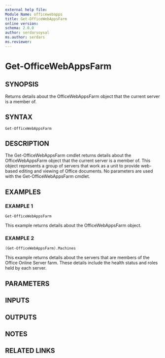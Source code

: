 ```yaml
---
external help file:
Module Name: officewebapps
title: Get-OfficeWebAppsFarm
online version:
schema: 2.0.0
author: serdarsoysal
ms.author: serdars
ms.reviewer:
---
```


# Get-OfficeWebAppsFarm

## SYNOPSIS
Returns details about the OfficeWebAppsFarm object that the current server is a member of.

## SYNTAX

```
Get-OfficeWebAppsFarm
```

## DESCRIPTION
The Get-OfficeWebAppsFarm cmdlet returns details about the OfficeWebAppsFarm object that the current server is a member of.
This object represents a group of servers that work as a unit to provide web-based editing and viewing of Office documents.
No parameters are used with the Get-OfficeWebAppsFarm cmdlet.

## EXAMPLES

### EXAMPLE 1
```
Get-OfficeWebAppsFarm
```

This example returns details about the OfficeWebAppsFarm object.

### EXAMPLE 2
```
(Get-OfficeWebAppsFarm).Machines
```

This example returns details about the servers that are members of the Office Online Server farm.
These details include the health status and roles held by each server.

## PARAMETERS

## INPUTS

## OUTPUTS

## NOTES

## RELATED LINKS
